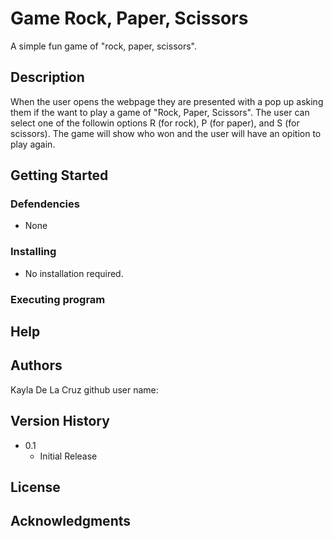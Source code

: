 # Game Rock, Paper, Scissors
A simple fun game of "rock, paper, scissors".
## Description
When the user opens the webpage they are presented with a pop up asking them if the want to play a game of "Rock, Paper, Scissors". The user can select one of the followin options R (for rock), P (for paper), and S (for scissors). The game will show who won and the user will have an opition to play again.
## Getting Started
### Defendencies
* None
### Installing
* No installation required.
### Executing program

## Help

## Authors
Kayla De La Cruz
github user name: 
## Version History
* 0.1
    * Initial Release
## License

## Acknowledgments